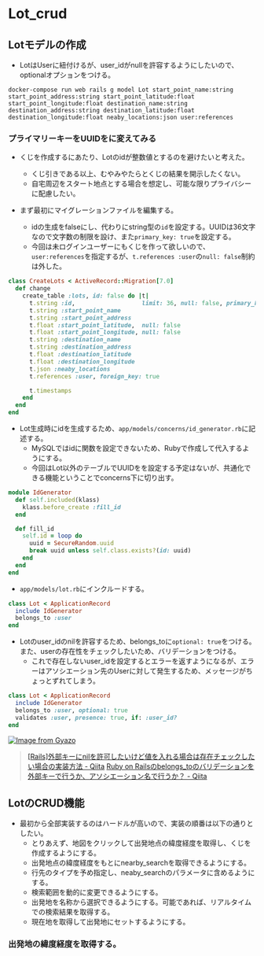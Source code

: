 # Lot_crud
## Lotモデルの作成
- LotはUserに紐付けるが、user_idがnullを許容するようにしたいので、optionalオプションをつける。
```
docker-compose run web rails g model Lot start_point_name:string start_point_address:string start_point_latitude:float start_point_longitude:float destination_name:string destination_address:string destination_latitude:float destination_longitude:float neaby_locations:json user:references
```
### プライマリーキーをUUIDをに変えてみる
- くじを作成するにあたり、Lotのidが整数値とするのを避けたいと考えた。
  - くじ引きである以上、むやみやたらとくじの結果を開示したくない。
  - 自宅周辺をスタート地点とする場合を想定し、可能な限りプライバシーに配慮したい。

- まず最初にマイグレーションファイルを編集する。
  - idの生成をfalseにし、代わりにstring型の`id`を設定する。UUIDは36文字なので文字数の制限を設け、また`primary_key: true`を設定する。
  - 今回は未ログインユーザーにもくじを作って欲しいので、`user:references`を指定するが、`t.references :user`の`null: false`制約は外した。
```rb
class CreateLots < ActiveRecord::Migration[7.0]
  def change
    create_table :lots, id: false do |t|
      t.string :id,                   limit: 36, null: false, primary_key: true
      t.string :start_point_name
      t.string :start_point_address
      t.float :start_point_latitude,  null: false
      t.float :start_point_longitude, null: false
      t.string :destination_name
      t.string :destination_address
      t.float :destination_latitude
      t.float :destination_longitude
      t.json :neaby_locations
      t.references :user, foreign_key: true

      t.timestamps
    end
  end
end
```
- Lot生成時にidを生成するため、`app/models/concerns/id_generator.rb`に記述する。
  - MySQLではidに関数を設定できないため、Rubyで作成して代入するようにする。
  - 今回はLot以外のテーブルでUUIDをを設定する予定はないが、共通化できる機能ということでconcerns下に切り出す。
```rb
module IdGenerator
  def self.included(klass)
    klass.before_create :fill_id
  end

  def fill_id
    self.id = loop do
      uuid = SecureRandom.uuid
      break uuid unless self.class.exists?(id: uuid)
    end
  end
end
```
- `app/models/lot.rb`にインクルードする。
```rb
class Lot < ApplicationRecord
  include IdGenerator
  belongs_to :user
end
```
- Lotのuser_idのnilを許容するため、belongs_toに`optional: true`をつける。また、userの存在性をチェックしたいため、バリデーションをつける。
  - これで存在しないuser_idを設定するとエラーを返すようになるが、エラーはアソシエーション先のUserに対して発生するため、メッセージがちょっとずれてしまう。
```rb
class Lot < ApplicationRecord
  include IdGenerator
  belongs_to :user, optional: true
  validates :user, presence: true, if: :user_id?
end
```
[![Image from Gyazo](https://i.gyazo.com/741fe010b19f93e23ef64c27e8e1506d.png)](https://gyazo.com/741fe010b19f93e23ef64c27e8e1506d)

> [[Rails]外部キーにnilを許可したいけど値を入れる場合は存在チェックしたい場合の実装方法 - Qiita](https://qiita.com/ham0215/items/5872d150b3c468dbc4a9)
> [Ruby on Railsのbelongs_toのバリデーションを外部キーで行うか、アソシエーション名で行うか？ - Qiita](https://qiita.com/ledsun/items/25823f5addc41459b6b8)

## LotのCRUD機能
- 最初から全部実装するのはハードルが高いので、実装の順番は以下の通りとしたい。
  - とりあえず、地図をクリックして出発地点の緯度経度を取得し、くじを作成するようにする。
  - 出発地点の緯度経度をもとにnearby_searchを取得できるようにする。
  - 行先のタイプを予め指定し、neaby_searchのパラメータに含めるようにする。
  - 検索範囲を動的に変更できるようにする。
  - 出発地を名称から選択できるようにする。可能であれば、リアルタイムでの検索結果を取得する。
  - 現在地を取得して出発地にセットするようにする。

### 出発地の緯度経度を取得する。